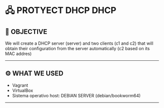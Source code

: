 # 🖧 PROTYECT DHCP DHCP

## 📌 OBJECTIVE 
We will create a DHCP server (server) and two clients (c1 and c2) that will obtain their
configuration from the server automatically (c2 based on its MAC addres)

---

## ⚙️ WHAT WE USED 
- Vagrant
- VirtualBox  
- Sistema operativo host: DEBIAN SERVER (debian/bookworm64)  

---
